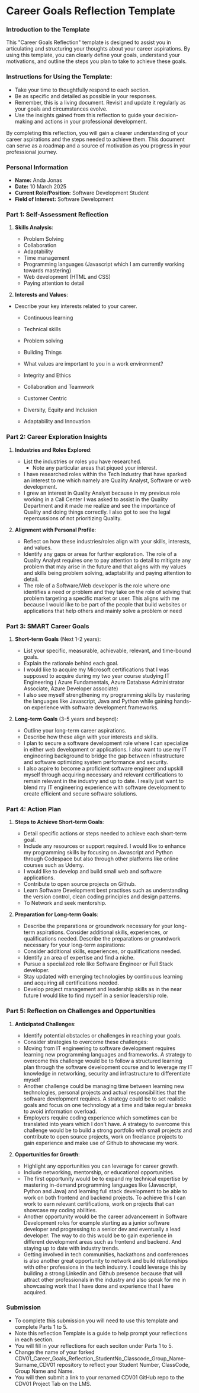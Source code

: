 
# Career Goals Reflection Template

### Introduction to the Template

This "Career Goals Reflection" template is designed to assist you in articulating and structuring your thoughts about your career aspirations. By using this template, you can clearly define your goals, understand your motivations, and outline the steps you plan to take to achieve these goals.

### Instructions for Using the Template:

- Take your time to thoughtfully respond to each section.
- Be as specific and detailed as possible in your responses.
- Remember, this is a living document. Revisit and update it regularly as your goals and circumstances evolve.
- Use the insights gained from this reflection to guide your decision-making and actions in your professional development.

By completing this reflection, you will gain a clearer understanding of your career aspirations and the steps needed to achieve them. This document can serve as a roadmap and a source of motivation as you progress in your professional journey.

### Personal Information

- **Name:** Anda Jonas
- **Date:** 10 March 2025
- **Current Role/Position:** Software Development Student 
- **Field of Interest:** Software Development 

### Part 1: Self-Assessment Reflection

1. **Skills Analysis**:
   - Problem Solving
   - Collaboration
   - Adaptability
   - Time management
   - Programming languages (Javascript which I am currently working towards mastering)
   - Web development (HTML and CSS)
   - Paying attention to detail

2. **Interests and Values**:
- Describe your key interests related to your career.
    - Continuous learning 
    - Technical skills
    - Problem solving 
    - Building Things 

    - What values are important to you in a work environment?
    - Integrity and Ethics
    - Collaboration and Teamwork
    - Customer Centric 
    - Diversity, Equity and Inclusion
    - Adaptability and Innovation


### Part 2: Career Exploration Insights

1. **Industries and Roles Explored**:
    
    - List the industries or roles you have researched.
       - Note any particular areas that piqued your interest.
    - I have researched roles within the Tech Industry that have sparked an interest to me which namely are Quality Analyst, Software or web development. 
    - I grew an interest in Quality Analyst because in my previous role working in a Call Center I was asked to assist in the Quality Department and it made me realize and see the importance of Quality and doing things correctly. I also got to see the legal repercussions of not prioritizing Quality. 
    

2. **Alignment with Personal Profile**:
    
    - Reflect on how these industries/roles align with your skills, interests, and values.
    - Identify any gaps or areas for further exploration.
    The role of a Quality Analyst requires one to pay attention to detail to mitigate any problem that may arise in the future and that aligns with my values and skills being problem solving, adaptability and paying attention to detail. 
    - The role of a Software/Web developer is the role where one identifies a need or problem and they take on the role of solving that problem targeting a specific market or user. This aligns with me because I would like to be part of the people that build websites or applications that help others and mainly solve a problem or need


### Part 3: SMART Career Goals

1. **Short-term Goals** (Next 1-2 years):
    
    - List your specific, measurable, achievable, relevant, and time-bound goals.
    - Explain the rationale behind each goal.
    - I would like to acquire my Microsoft certifications that I was supposed to acquire during my two year course studying IT Engineering ( Azure Fundamentals, Azure Database Administrator Associate, Azure Developer associate) 
    - I also see myself strengthening my programming skills by mastering the languages like Javascript, Java and Python while gaining hands-on experience with software development frameworks. 

2. **Long-term Goals** (3-5 years and beyond):
    
    - Outline your long-term career aspirations.
    - Describe how these align with your interests and skills.
    - I plan to secure a software development role where I can specialize in either web development or applications. I also want to use my IT engineering background to bridge the gap between infrastructure and software optimizing system performance and security. 
    - I also aspire to become a proficient software engineer and upskill myself through acquiring necessary and relevant certifications to remain relevant in the industry and up to date. I really just want to blend my IT engineering experience with software development to create efficient and secure software solutions. 


### Part 4: Action Plan

1. **Steps to Achieve Short-term Goals**:
    
    - Detail specific actions or steps needed to achieve each short-term goal.
    - Include any resources or support required.
    I would like to enhance my programming skills by focusing on Javascript and Python through Codespace but also through other platforms like online courses such as Udemy. 
    - I would like to develop and build small web and software applications. 
    - Contribute to open source projects on Github. 
    - Learn Software Development best practises such as understanding the version control, clean coding principles and design patterns. 
    - To Network and seek mentorship.


2. **Preparation for Long-term Goals**:
    
    - Describe the preparations or groundwork necessary for your long-term aspirations. Consider additional skills, experiences, or qualifications needed.
    Describe the preparations or groundwork necessary for your long-term aspirations:
    - Consider additional skills, experiences, or qualifications needed. 
    - Identify an area of expertise and find a niche. 
    - Pursue a specialized role like Software Engineer or Full Stack developer. 
    - Stay updated with emerging technologies by continuous learning and acquiring all certifications needed. 
    - Develop project management and leadership skills as in the near future I would like to find myself in a senior leadership role. 


### Part 5: Reflection on Challenges and Opportunities

1. **Anticipated Challenges**:
    - Identify potential obstacles or challenges in reaching your goals.
    - Consider strategies to overcome these challenges:
    - Moving from IT engineering to software development requires learning new programming languages and frameworks. A strategy to overcome this challenge would be to follow a structured learning plan through the software development course and to leverage my IT knowledge in networking, security and infrastructure to differentiate myself
    - Another challenge could be managing time between learning new technologies, personal projects and actual responsibilities that the software development requires. A strategy could be to set realistic goals and focus on one technology at a time and take regular breaks to avoid information overload. 
    - Employers require coding experience which sometimes can be translated into years which I don't have. A strategy to overcome this challenge would be to build a strong portfolio with small projects and contribute to open source projects, work on freelance projects to gain experience and make use of Github to showcase my work. 

2. **Opportunities for Growth**:
    - Highlight any opportunities you can leverage for career growth.
    - Include networking, mentorship, or educational opportunities.
    - The first opportunity would be to expand my technical expertise by mastering in-demand programming languages like (Javascript, Python and Java) and learning full stack development to be able to work on both frontend and backend projects. To achieve this I can work to earn relevant certifications, work on projects that can showcase my coding abilities. 
    - Another opportunity would be the career advancement in Software Development roles for example starting as a junior software developer and progressing to a senior dev and eventually a lead developer. The way to do this would be to gain experience in different development areas such as frontend and backend. And staying up to date with industry trends.
    - Getting involved in tech communities, hackathons and conferences is also another great opportunity to network and build relationships with other professions in the tech industry. I could leverage this by building a strong LinkedIn and Github presence because that will attract other professionals in the industry and also speak for me in showcasing work that I have done and experience that I have acquired. 



### Submission

- To complete this submission you will need to use this template and complete Parts 1 to 5.
- Note this reflection Template is a guide to help prompt your reflections in each section.
- You will fill in your reflections for each seciton under Parts 1 to 5.
- Change the name of your forked CDV01_Career_Goals_Reflection_StudentNo_Classcode_Group_Name-Surname_CDV01 repository to reflect your Student Number, ClassCode, Group Name and Name.
- You will then submit a link to your renamed CDV01 GitHub repo to the CDV01 Project Tab on the LMS.


